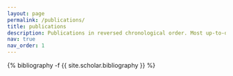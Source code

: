 ```yaml
---
layout: page
permalink: /publications/
title: publications
description: Publications in reversed chronological order. Most up-to-date list on <a href='https://inspirehep.net/authors/1272381'>iNSPIRE</a>.
nav: true
nav_order: 1
---
```

<!-- _pages/publications.md -->
<div class="publications">

{% bibliography -f {{ site.scholar.bibliography }} %}

</div>
